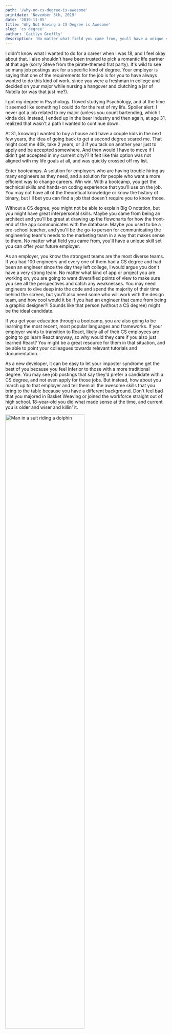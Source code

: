 ```yaml
---
path: '/why-no-cs-degree-is-awesome'
printdate: 'November 5th, 2019'
date: '2019-11-05'
title: 'Why Not Having a CS Degree is Awesome'
slug: 'cs degree'
author: 'Caitlyn Greffly'
description: 'No matter what field you came from, youll have a unique skill set you can offer your future employer.'
---
```


I didn't know what I wanted to do for a career when I was 18, and I feel okay about that. I also shouldn't have been trusted to pick a romantic life partner at that age (sorry Steve from the pirate-themed frat party). It's wild to see so many job postings ask for a specific kind of degree. Your employer is saying that one of the requirements for the job is for you to have always wanted to do this kind of work, since you were a freshman in college and decided on your major while nursing a hangover and clutching a jar of Nutella (or was that just me?).

I got my degree in Psychology. I loved studying Psychology, and at the time it seemed like something I could do for the rest of my life. Spoiler alert: I never got a job related to my major (unless you count bartending, which I kinda do). Instead, I ended up in the beer industry and then again, at age 31, realized that wasn't a path I wanted to continue down.

At 31, knowing I wanted to buy a house and have a couple kids in the next few years, the idea of going back to get a second degree scared me. That might cost me 40k, take 2 years, or 3 if you tack on another year just to apply and be accepted somewhere. And then would I have to move if I didn't get accepted in my current city?? It felt like this option was not aligned with my life goals at all, and was quickly crossed off my list.

Enter bootcamps. A solution for employers who are having trouble hiring as many engineers as they need, and a solution for people who want a more efficient way to change careers. Win win. With a bootcamp, you get the technical skills and hands-on coding experience that you'll use on the job. You may not have all of the theoretical knowledge or know the history of binary, but I'll bet you can find a job that doesn't require you to know those.

Without a CS degree, you might not be able to explain Big O notation, but you might have great interpersonal skills. Maybe you came from being an architect and you'll be great at drawing up the flowcharts for how the front-end of the app communicates with the database. Maybe you used to be a pre-school teacher, and you'll be the go-to person for communicating the engineering team's needs to the marketing team in a way that makes sense to them. No matter what field you came from, you'll have a unique skill set you can offer your future employer.

As an employer, you know the strongest teams are the most diverse teams. If you had 100 engineers and every one of them had a CS degree and had been an engineer since the day they left college, I would argue you don't have a very strong team. No matter what kind of app or project you are working on, you are going to want diversified points of view to make sure you see all the perspectives and catch any weaknesses. You may need engineers to dive deep into the code and spend the majority of their time behind the screen, but you'll also need some who will work with the design team, and how cool would it be if you had an engineer that came from being a graphic designer?! Sounds like that person (without a CS degree) might be the ideal candidate.

If you get your education through a bootcamp, you are also going to be learning the most recent, most popular languages and frameworks. If your employer wants to transition to React, likely all of their CS employees are going to go learn React anyway, so why would they care if you also just learned React? You might be a great resource for them in that situation, and be able to point your colleagues towards relevant tutorials and documentation.

As a new developer, it can be easy to let your imposter syndrome get the best of you because you feel inferior to those with a more traditional degree. You may see job postings that say they'd prefer a candidate with a CS degree, and not even apply for those jobs. But instead, how about you march up to that employer and tell them all the awesome skills that you bring to the table because you have a different background. Don't feel bad that you majored in Basket Weaving or joined the workforce straight out of high school. 18-year-old you did what made sense at the time, and current you is older and wiser and killin' it.

<img align="center" width="70%" src="https://media.giphy.com/media/3osxY3V7tDf01wyFNK/giphy.gif" alt="Man in a suit riding a dolphin"/>
